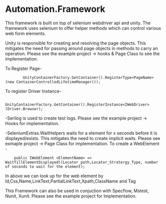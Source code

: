 # Automation.Framework

This framework is built on top of selenium webdriver api and unity. The framework uses selenium to offer helper methods which can control 
various web form elements. 

Unity is responsible for creating and resolving the page objects. This mitigates the need for passing around page objects in methods to 
carry an operation. Please see the example project -> hooks & Page Class to see the implementation. 

To Register Page-

            UnityContainerFactory.GetContainer().RegisterType<PageName>(new ContainerControlledLifetimeManager());
            
To register Driver Instance-

            UnityContainerFactory.GetContainer().RegisterInstance<IWebDriver>(Driver.Browser);

-Serilog is used to create test logs. Please see the example project -> Hooks for implementation. 

-SeleniumExtras.WaitHelpers waits for a element for x seconds before it is displayed/exists. This mitigates the need to create implicit waits. Please see exmaple project -> Page Class for implementation. 
To create a WebElement -

        public IWebElement <ElementName> => WaitTillElementDisplayed((Locator_path,Locator_Stratergy_Type, number of seconds to wait for the element); 
In above we can look up for the web element by Id,Css,Name,LinkText,PartialLinkText,Xpath,ClassName and Tag


This Framework can also be used in conjuction with Specflow, Mstest, Nunit, Xunit. Please see the example project for Implementation.  
